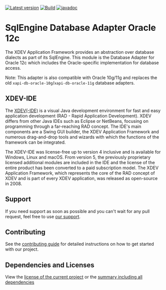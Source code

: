 [![Latest version](https://img.shields.io/maven-central/v/com.xdev-software/xapi-db-oracle-12c)](https://mvnrepository.com/artifact/com.xdev-software/xapi-db-oracle-12c)
[![Build](https://img.shields.io/github/actions/workflow/status/xdev-software/xapi-db-oracle-12c/checkBuild.yml?branch=develop)](https://github.com/xdev-software/xapi-db-oracle-12c/actions/workflows/checkBuild.yml?query=branch%3Adevelop)
[![javadoc](https://javadoc.io/badge2/com.xdev-software/xapi-db-oracle-12c/javadoc.svg)](https://javadoc.io/doc/com.xdev-software/xapi-db-oracle-12c) 
# SqlEngine Database Adapter Oracle 12c

The XDEV Application Framework provides an abstraction over database dialects as part of its SqlEngine. This module is the Database Adapter for Oracle 12c which includes the Oracle-specific implementation for database access.

Note: This adapter is also compatible with Oracle 10g/11g and replaces the old ``xapi-db-oracle-10g``/``xapi-db-oracle-11g`` database adapters.

## XDEV-IDE
The [XDEV(-IDE)](https://xdev.software/en/products/swing-builder) is a visual Java development environment for fast and easy application development (RAD - Rapid Application Development). XDEV differs from other Java IDEs such as Eclipse or NetBeans, focusing on programming through a far-reaching RAD concept. The IDE's main components are a Swing GUI builder, the XDEV Application Framework and numerous drag-and-drop tools and wizards with which the functions of the framework can be integrated.

The XDEV-IDE was license-free up to version 4 inclusive and is available for Windows, Linux and macOS. From version 5, the previously proprietary licensed additional modules are included in the IDE and the license of the entire product has been converted to a paid subscription model. The XDEV Application Framework, which represents the core of the RAD concept of XDEV and is part of every XDEV application, was released as open-source in 2008.

## Support
If you need support as soon as possible and you can't wait for any pull request, feel free to use [our support](https://xdev.software/en/services/support).

## Contributing
See the [contributing guide](./CONTRIBUTING.md) for detailed instructions on how to get started with our project.

## Dependencies and Licenses
View the [license of the current project](LICENSE) or the [summary including all dependencies](https://xdev-software.github.io/xapi-db-oracle-12c/dependencies/)
